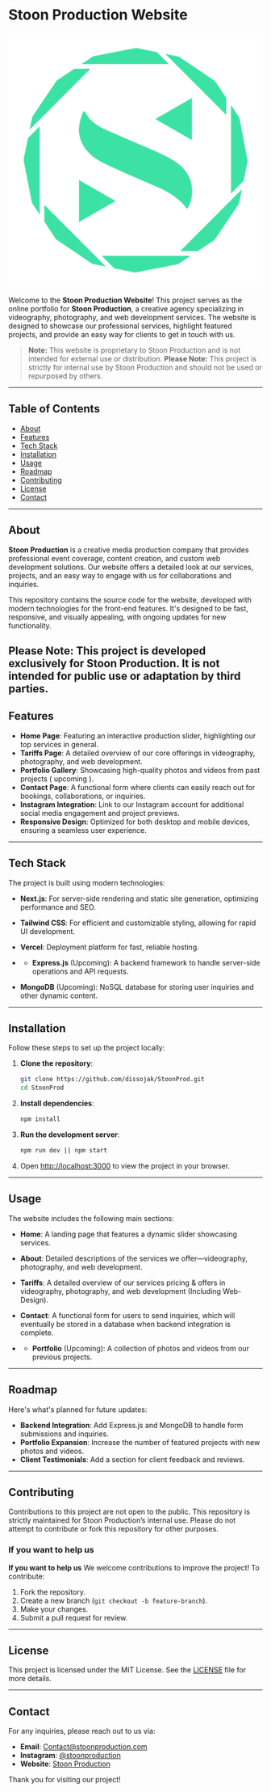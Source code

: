 
# Stoon Production Website

![Stoon Production Logo](public/assets/images/logostoonprod_rec.svg)

Welcome to the **Stoon Production Website**! This project serves as the online portfolio for **Stoon Production**, a creative agency specializing in videography, photography, and web development services. The website is designed to showcase our professional services, highlight featured projects, and provide an easy way for clients to get in touch with us.

> **Note:** This website is proprietary to Stoon Production and is not intended for external use or distribution.
> **Please Note:** This project is strictly for internal use by Stoon Production and should not be used or repurposed by others.
---

## Table of Contents
- [About](#about)
- [Features](#features)
- [Tech Stack](#tech-stack)
- [Installation](#installation)
- [Usage](#usage)
- [Roadmap](#roadmap)
- [Contributing](#contributing)
- [License](#license)
- [Contact](#contact)

---

## About

**Stoon Production** is a creative media production company that provides professional event coverage, content creation, and custom web development solutions. Our website offers a detailed look at our services, projects, and an easy way to engage with us for collaborations and inquiries.

This repository contains the source code for the website, developed with modern technologies for the front-end features. It's designed to be fast, responsive, and visually appealing, with ongoing updates for new functionality.

**Please Note:** This project is developed exclusively for Stoon Production. It is not intended for public use or adaptation by third parties.
---

## Features

- **Home Page**: Featuring an interactive production slider, highlighting our top services in general.
- **Tariffs Page**: A detailed overview of our core offerings in videography, photography, and web development.
- **Portfolio Gallery**: Showcasing high-quality photos and videos from past projects ( upcoming ).
- **Contact Page**: A functional form where clients can easily reach out for bookings, collaborations, or inquiries.
- **Instagram Integration**: Link to our Instagram account for additional social media engagement and project previews.
- **Responsive Design**: Optimized for both desktop and mobile devices, ensuring a seamless user experience.

---

## Tech Stack

The project is built using modern technologies:

- **Next.js**: For server-side rendering and static site generation, optimizing performance and SEO.
- **Tailwind CSS**: For efficient and customizable styling, allowing for rapid UI development.
- **Vercel**: Deployment platform for fast, reliable hosting.

- - **Express.js** (Upcoming): A backend framework to handle server-side operations and API requests.
- **MongoDB** (Upcoming): NoSQL database for storing user inquiries and other dynamic content.

---

## Installation

Follow these steps to set up the project locally:

1. **Clone the repository**:
   ```bash
   git clone https://github.com/dissojak/StoonProd.git
   cd StoonProd
   ```

2. **Install dependencies**:
   ```bash
   npm install
   ```

3. **Run the development server**:
   ```bash
   npm run dev || npm start
   ```

4. Open [http://localhost:3000](http://localhost:3000) to view the project in your browser.

---

## Usage

The website includes the following main sections:

- **Home**: A landing page that features a dynamic slider showcasing services.
- **About**: Detailed descriptions of the services we offer—videography, photography, and web development.
- **Tariffs**: A detailed overview of our services pricing & offers in videography, photography, and web development (Including Web-Design).
- **Contact**: A functional form for users to send inquiries, which will eventually be stored in a database when backend integration is complete.

- - **Portfolio** (Upcoming): A collection of photos and videos from our previous projects.

---

## Roadmap

Here's what's planned for future updates:

- **Backend Integration**: Add Express.js and MongoDB to handle form submissions and inquiries.
- **Portfolio Expansion**: Increase the number of featured projects with new photos and videos.
- **Client Testimonials**: Add a section for client feedback and reviews.

---

## Contributing

Contributions to this project are not open to the public. This repository is strictly maintained for Stoon Production’s internal use. Please do not attempt to contribute or fork this repository for other purposes.

### If you want to help us
**If you want to help us**
We welcome contributions to improve the project! To contribute:

1. Fork the repository.
2. Create a new branch (`git checkout -b feature-branch`).
3. Make your changes.
4. Submit a pull request for review.

---

## License

This project is licensed under the MIT License. See the [LICENSE](LICENSE) file for more details.

---

## Contact

For any inquiries, please reach out to us via:

- **Email**: [Contact@stoonproduction.com](mailto:stoonproduction@gmail.com)
- **Instagram**: [@stoonproduction](https://instagram.com/adem_ben_amor)
- **Website**: [Stoon Production](https://StoonProduction.com)

Thank you for visiting our project!
